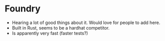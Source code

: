 # Foundry

- Hearing a lot of good things about it. Would love for people to add here.
- Built in Rust, seems to be a hardhat competitor.
- Is apparently very fast (faster tests?)

